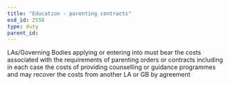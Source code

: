 ```yaml
---
title: "Education - parenting contracts"
esd_id: 2558
type: duty
parent_id:  
---
```


LAs/Governing Bodies applying or entering into must bear the costs associated with the requirements of parenting orders or contracts including in each case the costs of providing counselling or guidance programmes and may recover the costs from another LA or GB by agreement

